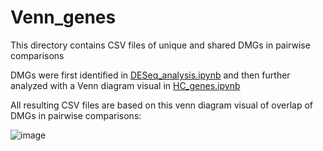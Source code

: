 # Venn_genes

This directory contains CSV files of unique and shared DMGs in pairwise comparisons


DMGs were first identified in [DESeq_analysis.ipynb](https://github.com/jgmcdonough/CE18_methylRAD_analysis/blob/master/analysis/DMGs_analysis/DESeq_analysis.ipynb) and then further analyzed with a Venn diagram visual in [HC_genes.ipynb](https://github.com/jgmcdonough/CE18_methylRAD_analysis/blob/master/analysis/DMGs_analysis/HC_genes.ipynb)


All resulting CSV files are based on this venn diagram visual of overlap of DMGs in pairwise comparisons:

![image](/project/pi_sarah_gignouxwolfsohn_uml_edu/julia/CE_MethylRAD_analysis_2018/analysis/deseq_res_files/venn_genes/venn_diagram.png)





